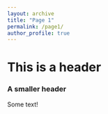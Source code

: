 ```yaml
---
layout: archive
title: "Page 1"
permalink: /page1/
author_profile: true
---
```


# This is a header
### A smaller header
Some text!
